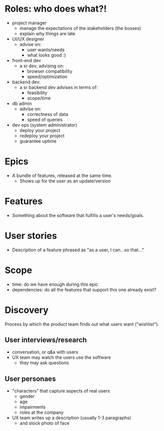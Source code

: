 
# Roles: who does what?!

- project manager
    - manage the expectations of the stakeholders (the bosses)
    - explain why things are late
- UI/UX designer
    - advise on:
        - user wants/needs
        - what looks good :)
- front-end dev
    - a sr dev, advising on:
        - browser compatibility
        - speed/optimization
- backend dev:
    - a sr backend dev advises in terms of:
        - feasibility
        - scope/time
- db admin
    - advise on:
        - correctness of data
        - speed of queries
- dev ops (system administrator)
    - deploy your project
    - redeploy your project
    - guarantee uptime



# Epics

- A bundle of features, released at the same time.
    - Shows up for the user as an update/version

# Features

- Something about the software that fulfills a user's needs/goals.

# User stories

- Description of a feature phrased as "as a user, I can...so that..."

# Scope

- time: do we have enough during this epic
- dependencies: do all the features that support this one already exist?

# Discovery

Process by which the product team finds out what users want ("wishlist").

## User interviews/research

- conversation, or q&a with users
- UX team may watch the users use the software
    - they may ask questions 

## User personaes

- "characters" that capture aspects of real users
    - gender
    - age
    - impairments
    - roles at the company
- UX team writes up a description (usually 1-3 paragraphs)
    - and stock photo of face

